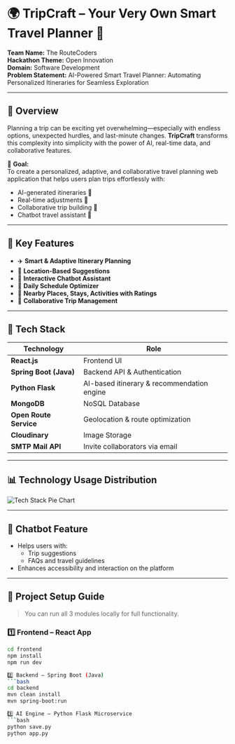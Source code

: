 # 🌍 TripCraft – Your Very Own Smart Travel Planner 🚀

**Team Name:** The RouteCoders  
**Hackathon Theme:** Open Innovation  
**Domain:** Software Development  
**Problem Statement:** AI-Powered Smart Travel Planner: Automating Personalized Itineraries for Seamless Exploration

---

## 📌 Overview

Planning a trip can be exciting yet overwhelming—especially with endless options, unexpected hurdles, and last-minute changes. **TripCraft** transforms this complexity into simplicity with the power of AI, real-time data, and collaborative features.

🎯 **Goal:**  
To create a personalized, adaptive, and collaborative travel planning web application that helps users plan trips effortlessly with:

- AI-generated itineraries 🧠
- Real-time adjustments 🔁
- Collaborative trip building 🤝
- Chatbot travel assistant 🤖

---

## 🧠 Key Features

- ✈️ **Smart & Adaptive Itinerary Planning**  
- 📍 **Location-Based Suggestions**  
- 💬 **Interactive Chatbot Assistant**   
- 📅 **Daily Schedule Optimizer**  
- 📸 **Nearby Places, Stays, Activities with Ratings**  
- 🤝 **Collaborative Trip Management**  
---

## 🧰 Tech Stack

| Technology | Role |
|-----------|------|
| **React.js** | Frontend UI |
| **Spring Boot (Java)** | Backend API & Authentication |
| **Python Flask** | AI-based itinerary & recommendation engine |
| **MongoDB** | NoSQL Database |
| **Open Route Service** | Geolocation & route optimization |
| **Cloudinary** | Image Storage |
| **SMTP Mail API** | Invite collaborators via email |

---

## 📊 Technology Usage Distribution

![Tech Stack Pie Chart](https://quickchart.io/chart?c={type:'pie',data:{labels:['Python','Java','React'],datasets:[{data:[40,35,25]}]},options:{plugins:{legend:{position:'right'}}}})

---

## 🤖 Chatbot Feature

- Helps users with:
  - Trip suggestions
  - FAQs and travel guidelines
- Enhances accessibility and interaction on the platform

---

## 🚀 Project Setup Guide

> You can run all 3 modules locally for full functionality.

### 1️⃣ Frontend – React App

```bash
cd frontend
npm install
npm run dev 

2️⃣ Backend – Spring Boot (Java)
```bash
cd backend
mvn clean install
mvn spring-boot:run

3️⃣ AI Engine – Python Flask Microservice
```bash
python save.py
python app.py